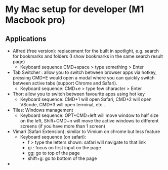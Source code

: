 # My Mac setup for developer (M1 Macbook pro)

## Applications 
- Alfred (free version): replacement for the built in spotlight, e.g. search for bookmarks and folders (I show bookmarks in the same search result page)
    - Keyboard sequence CMD+space > type something > Enter
- Tab Switcher : allow you to switch between browser apps via hotkey, pressing CMD+E would open a modal where you can quickly switch between active tabs (support Chrome and Safari). 
    - Keyboard sequence: CMD+e > type few character > Enter
- Thor: allow you to switch between favourite apps using hot key
    - Keyboard sequence: CMD+1 will open Safari, CMD+2 will open VScode, CMD+3 will open terminal, etc..
- Tiles: Windows management
    - Keyboard sequence: OPT+CMD+left will move window to half size on the left, Shift+CMD+n will move the active windows to different screens (if you have more than 1 screen)
- Vimari (Safari Extension): similar to Vimium on chrome but less feature 
    - Keyboard sequence (on safari): 
        - f > type the letters shown: safari will navigate to that link 
        - gi : focus on first input on the page
        - gg: go to top of the page
        - shift+g: go to bottom of the page
- 